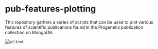 # pub-features-plotting

This repository gathers a series of scripts that can be used to plot various features of scientific publications found in the Progenetix publication collection on MongoDB. 

![alt text](https://github.com/sofiapfund/pub-features-plotting/images/geoloc_specify.png)
